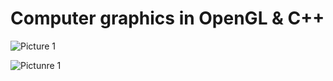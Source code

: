 # Computer graphics in OpenGL & C++

![Picture 1](https://user-images.githubusercontent.com/76836513/180195827-1d7ed103-01d6-4705-a855-48327345b6d9.png)

![Pictunre 1](https://user-images.githubusercontent.com/76836513/180195810-831a394f-022c-4d0c-883a-210c110aefc3.png)
